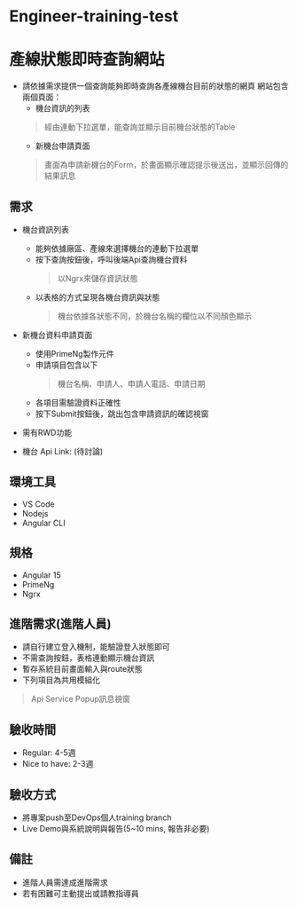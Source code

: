 # Engineer-training-test

# 產線狀態即時查詢網站
* 請依據需求提供一個查詢能夠即時查詢各產線機台目前的狀態的網頁
  網站包含兩個頁面：
  * 機台資訊的列表
  > 經由連動下拉選單，能查詢並顯示目前機台狀態的Table
  * 新機台申請頁面
  > 畫面為申請新機台的Form，於畫面顯示確認提示後送出，並顯示回傳的結果訊息

## 需求
* 機台資訊列表 
  * 能夠依據廠區、產線來選擇機台的連動下拉選單
  * 按下查詢按鈕後，呼叫後端Api查詢機台資料
    > 以Ngrx來儲存資訊狀態
  * 以表格的方式呈現各機台資訊與狀態 
    > 機台依據各狀態不同，於機台名稱的欄位以不同顏色顯示

* 新機台資料申請頁面
  * 使用PrimeNg製作元件
  * 申請項目包含以下
    > 機台名稱、申請人、申請人電話、申請日期
  * 各項目需驗證資料正確性
  * 按下Submit按鈕後，跳出包含申請資訊的確認視窗

* 需有RWD功能

* 機台 Api Link: (待討論) 

## 環境工具
* VS Code
* Nodejs
* Angular CLI

## 規格
* Angular 15
* PrimeNg
* Ngrx

## 進階需求(進階人員)
* 請自行建立登入機制，能驗證登入狀態即可
* 不需查詢按鈕，表格連動顯示機台資訊 
* 暫存系統目前畫面輸入與route狀態 
* 下列項目為共用模組化
> Api Service
> Popup訊息視窗


## 驗收時間
* Regular: 4-5週
* Nice to have: 2-3週

## 驗收方式
* 將專案push至DevOps個人training branch
* Live Demo與系統說明與報告(5~10 mins, 報告非必要)

## 備註
* 進階人員需達成進階需求
* 若有困難可主動提出或請教指導員
